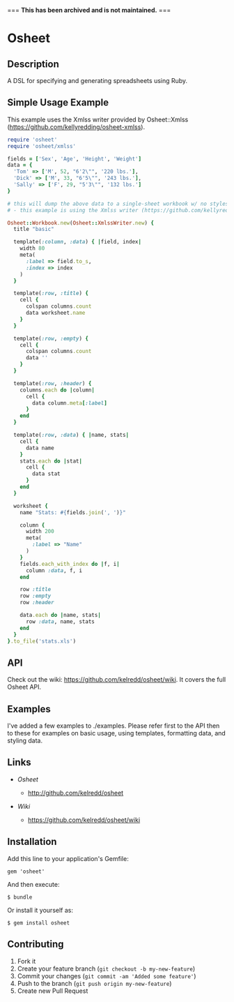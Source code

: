 === **This has been archived and is not maintained.** ===

#  Osheet

## Description

A DSL for specifying and generating spreadsheets using Ruby.

## Simple Usage Example

This example uses the Xmlss writer provided by Osheet::Xmlss (https://github.com/kellyredding/osheet-xmlss).

```ruby
require 'osheet'
require 'osheet/xmlss'

fields = ['Sex', 'Age', 'Height', 'Weight']
data = {
  'Tom' => ['M', 52, "6'2\"", '220 lbs.'],
  'Dick' => ['M', 33, "6'5\"", '243 lbs.'],
  'Sally' => ['F', 29, "5'3\"", '132 lbs.']
}

# this will dump the above data to a single-sheet workbook w/ no styles
# - this example is using the Xmlss writer (https://github.com/kellyredding/xmlss)

Osheet::Workbook.new(Osheet::XmlssWriter.new) {
  title "basic"

  template(:column, :data) { |field, index|
    width 80
    meta(
      :label => field.to_s,
      :index => index
    )
  }

  template(:row, :title) {
    cell {
      colspan columns.count
      data worksheet.name
    }
  }

  template(:row, :empty) {
    cell {
      colspan columns.count
      data ''
    }
  }

  template(:row, :header) {
    columns.each do |column|
      cell {
        data column.meta[:label]
      }
    end
  }

  template(:row, :data) { |name, stats|
    cell {
      data name
    }
    stats.each do |stat|
      cell {
        data stat
      }
    end
  }

  worksheet {
    name "Stats: #{fields.join(', ')}"

    column {
      width 200
      meta(
        :label => "Name"
      )
    }
    fields.each_with_index do |f, i|
      column :data, f, i
    end

    row :title
    row :empty
    row :header

    data.each do |name, stats|
      row :data, name, stats
    end
  }
}.to_file('stats.xls')
```

## API

Check out the wiki: https://github.com/kelredd/osheet/wiki.  It covers the full Osheet API.

## Examples

I've added a few examples to ./examples.  Please refer first to the API then to these for examples on basic usage, using templates, formatting data, and styling data.

## Links

* *Osheet*
  - http://github.com/kelredd/osheet

* *Wiki*
  - https://github.com/kelredd/osheet/wiki

## Installation

Add this line to your application's Gemfile:

    gem 'osheet'

And then execute:

    $ bundle

Or install it yourself as:

    $ gem install osheet

## Contributing

1. Fork it
2. Create your feature branch (`git checkout -b my-new-feature`)
3. Commit your changes (`git commit -am 'Added some feature'`)
4. Push to the branch (`git push origin my-new-feature`)
5. Create new Pull Request
